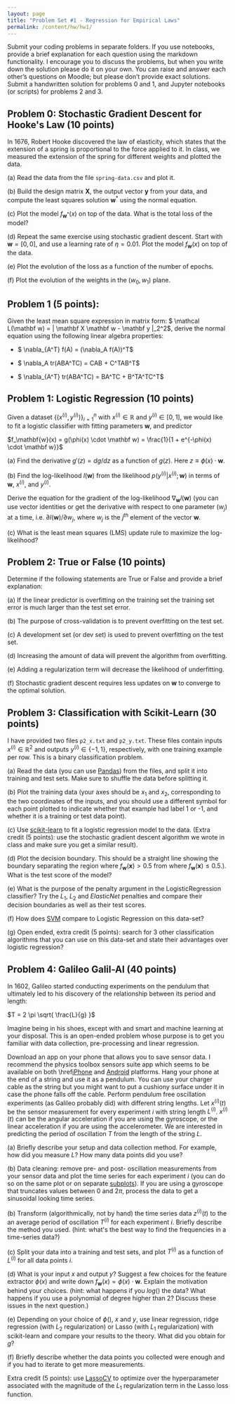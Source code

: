 ```yaml
---
layout: page
title: "Problem Set #1 - Regression for Empirical Laws"
permalink: /content/hw/hw1/
---
```


Submit your coding problems in separate folders. If you use notebooks, provide a brief explanation for each question using the markdown functionality. I encourage you to discuss the problems, but when you write down the solution please do it on your own. You can raise and answer each other’s questions on Moodle; but please don’t provide exact solutions. Submit a handwritten solution for problems 0 and 1, and Jupyter notebooks (or scripts) for problems 2 and 3.


## Problem 0: Stochastic Gradient Descent for Hooke's Law (10 points)

In 1676, Robert Hooke discovered the law of elasticity, which states that the extension of a spring is proportional to the force applied to it. In class, we measured the extension of the spring for different weights and plotted the data. 

(a) Read the data from the file $\texttt{spring-data.csv}$ and plot it.

(b) Build the design matrix $\mathbf X$, the output vector $\mathbf y$ from your data, and compute the least squares solution $\mathbf w^*$ using the normal equation.

(c) Plot the model $f_{\mathbf w^*}(x)$ on top of the data. What is the total loss of the model?

(d) Repeat the same exercise using stochastic gradient descent. Start with $\mathbf w = [0, 0]$, and use a learning rate of $\eta = 0.01$. Plot the model $f_{\mathbf w}(x)$ on top of the data. 

(e) Plot the evolution of the loss as a function of the number of epochs.

(f) Plot the evolution of the weights in the $(w_0, w_1)$ plane.

## Problem 1 (5 points):

Given the least mean square expression in matrix form: $ \mathcal L(\mathbf w) = \| \mathbf X \mathbf w - \mathbf y \|_2^2$, derive the normal equation using the following linear algebra properties:

- $ \nabla_{A^T} f(A) = (\nabla_A f(A))^T$

- $ \nabla_A tr(ABA^TC) = CAB + C^TAB^T$

- $ \nabla_{A^T} tr(ABA^TC) = BA^TC + B^TA^TC^T$


## Problem 1: Logistic Regression (10 points)

Given a dataset $\{ (x^{(i)}, y^{(i)}) \}_{i=1}^{n}$ with $x^{(i)} \in \mathbb R$ and $y^{(i)} \in \mathbb [0, 1]$, we would like to fit a logistic classifier with fitting parameters $\mathbf w$, and predictor 

$f_\mathbf{w}(x) = g(\phi(x) \cdot \mathbf w) = \frac{1}{1 + e^{-\phi(x) \cdot \mathbf w}}$

(a) Find the derivative $g'(z) = dg/dz$ as a function of $g(z)$. Here $z \equiv \phi(x) \cdot \mathbf w$. 

(b) Find the log-likelihood $l(\mathbf w)$ from the likelihood $p(y^{(i)} \vert x^{(i)}; \mathbf w)$ in terms of $\mathbf w$, $x^{(i)}$, and $y^{(i)}$.

Derive the equation for the gradient of the log-likelihood $\nabla_\mathbf{w} l(\mathbf w)$ (you can use vector identities or get the derivative with respect to one parameter ($w_j$) at a time, i.e. $\partial l(\mathbf w) / \partial w_j$, where $w_j$ is the $j^{th}$ element of the vector $\mathbf w$.

(c) What is the least mean squares (LMS) update rule to maximize the log-likelihood?


## Problem 2: True or False (10 points)
Determine if the following statements are True or False and provide a brief explanation:

(a) If the linear predictor is overfitting on the training set the training set error is much larger than the test set error.

(b) The purpose of cross-validation is to prevent overfitting on the test set.

(c) A development set (or dev set) is used to prevent overfitting on the test set.

(d) Increasing the amount of data will prevent the algorithm from overfitting. 

(e) Adding a regularization term will decrease the likelihood of underfitting.

(f) Stochastic gradient descent requires less updates on $\mathbf w$ to converge to the optimal solution.


## Problem 3: Classification with Scikit-Learn (30 points)

I have provided two files $\texttt{p2\_x.txt}$ and $\texttt{p2\_y.txt}$. These files contain inputs $x^{(i)} \in \mathbb R^2$ and outputs $y^{(i)} \in \{ -1, 1 \}$, respectively, with one training example per row. This is a binary classification problem.

(a) Read the data (you can use [Pandas](https://pandas.pydata.org/)) from the files, and split it into training and test sets. Make sure to shuffle the data before splitting it.

(b) Plot the training data (your axes should be $x_1$ and $x_2$, corresponding to the two coordinates of the inputs, and you should use a different symbol for each point plotted to indicate whether that example had label 1 or -1, and whether it is a training or test data point). 

(c) Use [scikit-learn](https://scikit-learn.org/stable/modules/generated/sklearn.linear_model.LogisticRegression.html) to fit a logistic regression model to the data. (Extra credit (5 points): use the stochastic gradient descent algorithm we wrote in class and make sure you get a similar result). 

(d) Plot the decision boundary. This should be a straight line showing the boundary separating the region where $f_\mathbf{w}(\mathbf x) > 0.5$ from where $f_\mathbf{w}(\mathbf x) \le 0.5$.). What is the test score of the model?

(e) What is the purpose of the penalty argument in the LogisticRegression classifier? Try the $L_1$, $L_2$ and $ElasticNet$ penalties and compare their decision boundaries as well as their test scores.

(f) How does [SVM](\href{https://scikit-learn.org/stable/modules/svm.html) compare to Logistic Regression on this data-set? 

(g) Open ended, extra credit (5 points): search for 3 other classification algorithms that you can use on this data-set and state their advantages over logistic regression?

## Problem 4: Galileo Galil-AI (40 points)
In 1602, Galileo started conducting experiments on the pendulum that ultimately led to his discovery of the relationship between its period and length:

$T = 2 \pi \sqrt{ \frac{L}{g} }$

Imagine being in his shoes, except with and smart and machine learning at your disposal. This is an open-ended problem whose purpose is to get you familiar with data collection, pre-processing and linear regression.

Download an app on your phone that allows you to save sensor data. I recommend the physics toolbox sensors suite app which seems to be available on both \href[iPhone](https://apps.apple.com/us/app/physics-toolbox-sensor-suite/id1128914250) and [Android](https://play.google.com/store/apps/details?id=com.chrystianvieyra.physicstoolboxsuite&gl=US) platforms. Hang your phone at the end of a string and use it as a pendulum. You can use your charger cable as the string but you might want to put a cushiony surface under it in case the phone falls off the cable. Perform pendulum free oscillation experiments (as Galileo probably did) with different string lengths. Let $x^{(i)}(t)$ be the sensor measurement for every experiment $i$ with string length $L^{(i)}$. $x^{(i)}(t)$ can be the angular acceleration if you are using the gyroscope, or the linear acceleration if you are using the accelerometer. We are interested in predicting the period of oscillation $T$ from the length of the string $L$.

(a) Briefly describe your setup and data collection method. For example, how did you measure $L$? How many data points did you use?

(b) Data cleaning: remove pre- and post- oscillation measurements from your sensor data and plot the time series for each experiment $i$ (you can do so on the same plot or on separate [subplots](https://matplotlib.org/stable/api/_as_gen/matplotlib.pyplot.subplots.html)). If you are using a gyroscope that truncates values between $0$ and $2 \pi$, process the data to get a sinusoidal looking time series.

(b) Transform (algorithmically, not by hand) the time series data $z^{(i)}(t)$ to the an average period of oscillation $T^{(i)}$ for each experiment $i$. Briefly describe the method you used. (hint: what's the best way to find the frequencies in a time-series data?)

(c) Split your data into a training and test sets, and plot $T^{(i)}$ as a function of $L^{(i)}$ for all data points $i$. 

(d) What is your input $x$ and output $y$? Suggest a few choices for the feature extractor $\phi(x)$ and write down $f_\mathbf{w}(x) = \phi(x) \cdot \mathbf w$. Explain the motivation behind your choices. (hint: what happens if you $log()$ the data? What happens if you use a polynomial of degree higher than $2$? Discuss these issues in the next question.)

(e) Depending on your choice of $\phi()$, $x$ and $y$, use linear regression, ridge regression (with $L_2$ regularization) or Lasso (with $L_1$ regularization) with scikit-learn and compare your results to the theory. What did you obtain for $g$?

(f) Briefly describe whether the data points you collected were enough and if you had to iterate to get more measurements.

Extra credit (5 points): use [LassoCV](https://scikit-learn.org/stable/modules/generated/sklearn.linear_model.LassoCV.html) to optimize over the hyperparameter associated with the magnitude of the $L_1$ regularization term in the Lasso loss function.